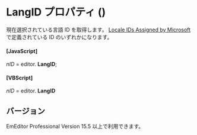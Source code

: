 # LangID プロパティ ()

現在選択されている言語 ID を取得します。 [Locale IDs Assigned by Microsoft](https://docs.microsoft.com/en-US/openspecs/windows_protocols/ms-lcid/a9eac961-e77d-41a6-90a5-ce1a8b0cdb9c) で定義されている ID のいずれかになります。

#### \[JavaScript\]

_nID_ = editor. **LangID**;

#### \[VBScript\]

_nID_ = editor. **LangID**

## バージョン

EmEditor Professional Version 15.5 以上で利用できます。
